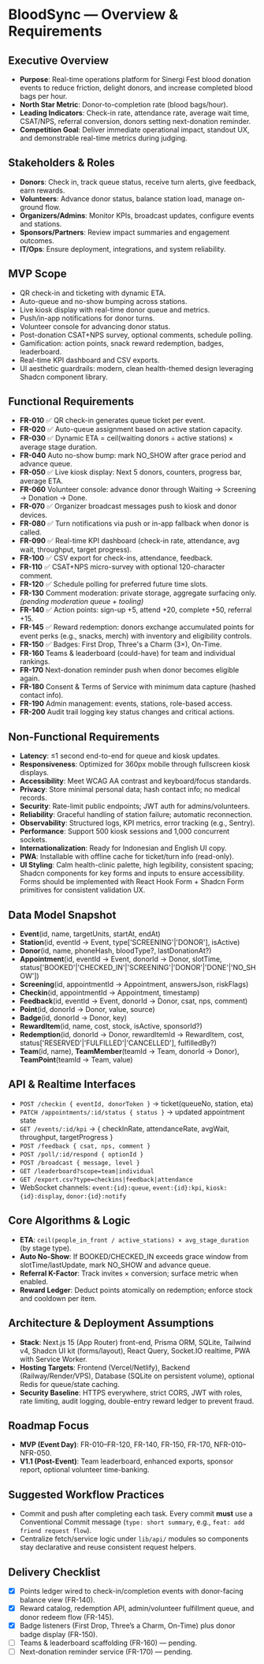 # BloodSync — Overview & Requirements

## Executive Overview

- **Purpose**: Real-time operations platform for Sinergi Fest blood donation events to reduce friction, delight donors, and increase completed blood bags per hour.
- **North Star Metric**: Donor-to-completion rate (blood bags/hour).
- **Leading Indicators**: Check-in rate, attendance rate, average wait time, CSAT/NPS, referral conversion, donors setting next-donation reminder.
- **Competition Goal**: Deliver immediate operational impact, standout UX, and demonstrable real-time metrics during judging.

## Stakeholders & Roles

- **Donors**: Check in, track queue status, receive turn alerts, give feedback, earn rewards.
- **Volunteers**: Advance donor status, balance station load, manage on-ground flow.
- **Organizers/Admins**: Monitor KPIs, broadcast updates, configure events and stations.
- **Sponsors/Partners**: Review impact summaries and engagement outcomes.
- **IT/Ops**: Ensure deployment, integrations, and system reliability.

## MVP Scope

- QR check-in and ticketing with dynamic ETA.
- Auto-queue and no-show bumping across stations.
- Live kiosk display with real-time donor queue and metrics.
- Push/in-app notifications for donor turns.
- Volunteer console for advancing donor status.
- Post-donation CSAT+NPS survey, optional comments, schedule polling.
- Gamification: action points, snack reward redemption, badges, leaderboard.
- Real-time KPI dashboard and CSV exports.
- UI aesthetic guardrails: modern, clean health-themed design leveraging Shadcn component library.

## Functional Requirements

- **FR-010** ✅ QR check-in generates queue ticket per event.
- **FR-020** ✅ Auto-queue assignment based on active station capacity.
- **FR-030** ✅ Dynamic ETA = ceil(waiting donors ÷ active stations) × average stage duration.
- **FR-040** Auto no-show bump: mark NO_SHOW after grace period and advance queue.
- **FR-050** ✅ Live kiosk display: Next 5 donors, counters, progress bar, average ETA.
- **FR-060** Volunteer console: advance donor through Waiting → Screening → Donation → Done.
- **FR-070** ✅ Organizer broadcast messages push to kiosk and donor devices.
- **FR-080** ✅ Turn notifications via push or in-app fallback when donor is called.
- **FR-090** ✅ Real-time KPI dashboard (check-in rate, attendance, avg wait, throughput, target progress).
- **FR-100** ✅ CSV export for check-ins, attendance, feedback.
- **FR-110** ✅ CSAT+NPS micro-survey with optional 120-character comment.
- **FR-120** ✅ Schedule polling for preferred future time slots.
- **FR-130** Comment moderation: private storage, aggregate surfacing only. *(pending moderation queue + tooling)*
- **FR-140** ✅ Action points: sign-up +5, attend +20, complete +50, referral +15.
- **FR-145** ✅ Reward redemption: donors exchange accumulated points for event perks (e.g., snacks, merch) with inventory and eligibility controls.
- **FR-150** ✅ Badges: First Drop, Three's a Charm (3×), On-Time.
- **FR-160** Teams & leaderboard (could-have) for team and individual rankings.
- **FR-170** Next-donation reminder push when donor becomes eligible again.
- **FR-180** Consent & Terms of Service with minimum data capture (hashed contact info).
- **FR-190** Admin management: events, stations, role-based access.
- **FR-200** Audit trail logging key status changes and critical actions.

## Non-Functional Requirements

- **Latency**: ≤1 second end-to-end for queue and kiosk updates.
- **Responsiveness**: Optimized for 360px mobile through fullscreen kiosk displays.
- **Accessibility**: Meet WCAG AA contrast and keyboard/focus standards.
- **Privacy**: Store minimal personal data; hash contact info; no medical records.
- **Security**: Rate-limit public endpoints; JWT auth for admins/volunteers.
- **Reliability**: Graceful handling of station failure; automatic reconnection.
- **Observability**: Structured logs, KPI metrics, error tracking (e.g., Sentry).
- **Performance**: Support 500 kiosk sessions and 1,000 concurrent sockets.
- **Internationalization**: Ready for Indonesian and English UI copy.
- **PWA**: Installable with offline cache for ticket/turn info (read-only).
- **UI Styling**: Calm health-clinic palette, high legibility, consistent spacing; Shadcn components for key forms and inputs to ensure accessibility. Forms should be implemented with React Hook Form + Shadcn Form primitives for consistent validation UX.

## Data Model Snapshot

- **Event**(id, name, targetUnits, startAt, endAt)
- **Station**(id, eventId → Event, type['SCREENING'|'DONOR'], isActive)
- **Donor**(id, name, phoneHash, bloodType?, lastDonationAt?)
- **Appointment**(id, eventId → Event, donorId → Donor, slotTime, status['BOOKED'|'CHECKED_IN'|'SCREENING'|'DONOR'|'DONE'|'NO_SHOW'])
- **Screening**(id, appointmentId → Appointment, answersJson, riskFlags)
- **Checkin**(id, appointmentId → Appointment, timestamp)
- **Feedback**(id, eventId → Event, donorId → Donor, csat, nps, comment)
- **Point**(id, donorId → Donor, value, source)
- **Badge**(id, donorId → Donor, key)
- **RewardItem**(id, name, cost, stock, isActive, sponsorId?)
- **Redemption**(id, donorId → Donor, rewardItemId → RewardItem, cost, status['RESERVED'|'FULFILLED'|'CANCELLED'], fulfilledBy?)
- **Team**(id, name), **TeamMember**(teamId → Team, donorId → Donor), **TeamPoint**(teamId → Team, value)

## API & Realtime Interfaces

- `POST /checkin { eventId, donorToken }` → ticket(queueNo, station, eta)
- `PATCH /appointments/:id/status { status }` → updated appointment state
- `GET /events/:id/kpi` → { checkInRate, attendanceRate, avgWait, throughput, targetProgress }
- `POST /feedback { csat, nps, comment }`
- `POST /poll/:id/respond { optionId }`
- `POST /broadcast { message, level }`
- `GET /leaderboard?scope=team|individual`
- `GET /export.csv?type=checkins|feedback|attendance`
- WebSocket channels: `event:{id}:queue`, `event:{id}:kpi`, `kiosk:{id}:display`, `donor:{id}:notify`

## Core Algorithms & Logic

- **ETA**: `ceil(people_in_front / active_stations) × avg_stage_duration` (by stage type).
- **Auto No-Show**: If BOOKED/CHECKED_IN exceeds grace window from slotTime/lastUpdate, mark NO_SHOW and advance queue.
- **Referral K-Factor**: Track invites × conversion; surface metric when enabled.
- **Reward Ledger**: Deduct points atomically on redemption; enforce stock and cooldown per item.

## Architecture & Deployment Assumptions

- **Stack**: Next.js 15 (App Router) front-end, Prisma ORM, SQLite, Tailwind v4, Shadcn UI kit (forms/layout), React Query, Socket.IO realtime, PWA with Service Worker.
- **Hosting Targets**: Frontend (Vercel/Netlify), Backend (Railway/Render/VPS), Database (SQLite on persistent volume), optional Redis for queue/state caching.
- **Security Baseline**: HTTPS everywhere, strict CORS, JWT with roles, rate limiting, audit logging, double-entry reward ledger to prevent fraud.

## Roadmap Focus

- **MVP (Event Day)**: FR-010–FR-120, FR-140, FR-150, FR-170, NFR-010–NFR-050.
- **V1.1 (Post-Event)**: Team leaderboard, enhanced exports, sponsor report, optional volunteer time-banking.

## Suggested Workflow Practices

- Commit and push after completing each task. Every commit **must** use a Conventional Commit message (`type: short summary`, e.g., `feat: add friend request flow`).
- Centralize fetch/service logic under `lib/api/` modules so components stay declarative and reuse consistent request helpers.

## Delivery Checklist

- [x] Points ledger wired to check-in/completion events with donor-facing balance view (FR-140).
- [x] Reward catalog, redemption API, admin/volunteer fulfillment queue, and donor redeem flow (FR-145).
- [x] Badge listeners (First Drop, Three’s a Charm, On-Time) plus donor badge display (FR-150).
- [ ] Teams & leaderboard scaffolding (FR-160) — pending.
- [ ] Next-donation reminder service (FR-170) — pending.
